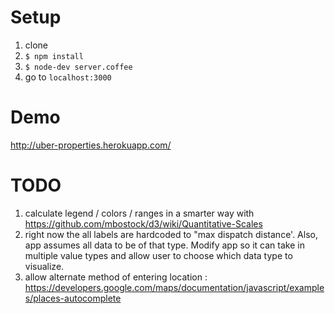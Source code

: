 # Setup

1. clone
2. ```$ npm install```
3. ```$ node-dev server.coffee```
4. go to ```localhost:3000```

# Demo 

http://uber-properties.herokuapp.com/

# TODO
1. calculate legend / colors / ranges in a smarter way with https://github.com/mbostock/d3/wiki/Quantitative-Scales
2. right now the all labels are hardcoded to "max dispatch distance'. Also, app assumes all data to be of that type. Modify app so it can take in multiple value types and allow user to choose which data type to visualize. 
3. allow alternate method of entering location : https://developers.google.com/maps/documentation/javascript/examples/places-autocomplete
